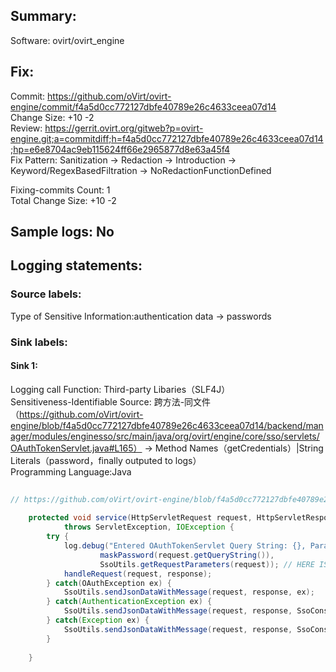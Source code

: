 ## Summary:  
Software: ovirt/ovirt_engine  
## Fix:  
Commit: https://github.com/oVirt/ovirt-engine/commit/f4a5d0cc772127dbfe40789e26c4633ceea07d14  
Change Size: +10 -2  
Review: https://gerrit.ovirt.org/gitweb?p=ovirt-engine.git;a=commitdiff;h=f4a5d0cc772127dbfe40789e26c4633ceea07d14;hp=e6e8704ac9eb115624ff66e2965877d8e63a45f4  
Fix Pattern: Sanitization -> Redaction -> Introduction -> Keyword/RegexBasedFiltration -> NoRedactionFunctionDefined  
  
Fixing-commits Count: 1  
Total Change Size: +10 -2  
## Sample logs: No  
## Logging statements:  
### Source labels:  
Type of Sensitive Information:authentication data -> passwords  
### Sink labels:  
#### Sink 1:  
Logging call Function:  Third-party Libaries（SLF4J）  
Sensitiveness-Identifiable Source:  跨方法-同文件（https://github.com/oVirt/ovirt-engine/blob/f4a5d0cc772127dbfe40789e26c4633ceea07d14/backend/manager/modules/enginesso/src/main/java/org/ovirt/engine/core/sso/servlets/OAuthTokenServlet.java#L165） -> Method Names（getCredentials）|String Literals（password，finally outputed to logs）  
Programming Language:Java  
```Java  
  
// https://github.com/oVirt/ovirt-engine/blob/f4a5d0cc772127dbfe40789e26c4633ceea07d14/backend/manager/modules/enginesso/src/main/java/org/ovirt/engine/core/sso/servlets/OAuthTokenServlet.java#L47-L62  
  
    protected void service(HttpServletRequest request, HttpServletResponse response)  
            throws ServletException, IOException {  
        try {  
            log.debug("Entered OAuthTokenServlet Query String: {}, Parameters : {}",  
                    maskPassword(request.getQueryString()),  
                    SsoUtils.getRequestParameters(request)); // HERE IS THE SINK 1  
            handleRequest(request, response);  
        } catch(OAuthException ex) {  
            SsoUtils.sendJsonDataWithMessage(request, response, ex);  
        } catch(AuthenticationException ex) {  
            SsoUtils.sendJsonDataWithMessage(request, response, SsoConstants.ERR_CODE_ACCESS_DENIED, ex);  
        } catch(Exception ex) {  
            SsoUtils.sendJsonDataWithMessage(request, response, SsoConstants.ERR_CODE_SERVER_ERROR, ex);  
        }  
  
    }  
  
```  
